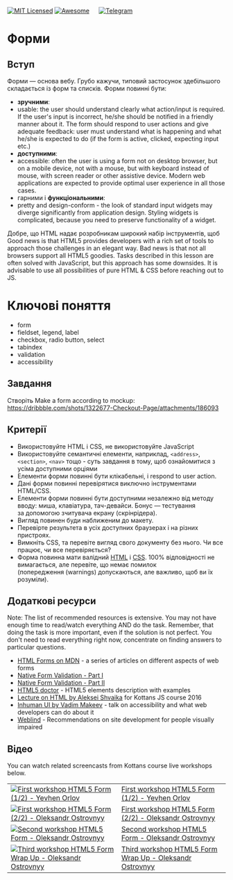[![MIT Licensed][icon-mit]][license]
[![Awesome][icon-awesome]][awesome]
&emsp;
[![Telegram][icon-chat]][chat]

# Форми

## Вступ

Форми — основа вебу. Грубо кажучи, типовий застосунок здебільшого складається із форм та списків. Форми повинні бути:
- **зручними**:
- usable: the user should understand clearly what action/input is required. If the user's input is incorrect, he/she should be notified in a friendly manner about it. The form should respond to user actions and give adequate feedback: user must understand what is happening and what he/she is expected to do (if the form is active, clicked, expecting input etc.)
- **доступними**:
- accessible: often the user is using a form not on desktop browser, but on a mobile device, not with a mouse, but with keyboard instead of mouse, with screen reader or other assistive device. Modern web applications are expected to provide optimal user experience in all those cases.
- гарними і **функціональними**:
- pretty and design-conform - the look of standard input widgets may diverge significantly from application design. Styling widgets is complicated, because you need to preserve functionality of a widget.

Добре, що HTML надає розробникам широкий набір інструментів, щоб 
Good news is that HTML5 provides developers with a rich set of tools to approach those challenges in an elegant way. Bad news is that not all browsers support all HTML5 goodies.
Tasks described in this lesson are often solved with JavaScript, but this approach has some downsides. It is advisable to use all possibilities of pure HTML & CSS before reaching out to JS.

# Ключові поняття

- form
- fieldset, legend, label
- checkbox, radio button, select
- tabindex
- validation
- accessibility

<!--

I don't find this any useful despite I translated it already

## Навики, які ви відточуєте в цьому завданні

Навик | Навіщо він? |
-----------------|-----------------------|
Семантичні елементи HTML | Сементичні елементи надають можливість робити доступні та іклюзивні документи (зокрема форми) із широкою підтримкою браузерів |
Стилізування стандартних елементів | Стандартні віджети можуть відрізнятися від заданого дизайну, а також бути різними в різних браузерів. |
Перевірка коду (валідація) | Багато корисного можна дінатися перевіряючи документ автоматичними інструментами, наприклад, validator.w3.org |

-->

## Завдання

Створіть
Make a form according to mockup: https://dribbble.com/shots/1322677-Checkout-Page/attachments/186093

## Критерії

- Використовуйте HTML і CSS, не використовуйте JavaScript
- Використовуйте семантичні елементи, наприклад, `<address>`, `<section>`, `<nav>` тощо - суть завдання в тому, щоб ознайомитися з усіма доступними орціями
- Елементи форми повинні бути клікабельні, і respond to user action.
- Дані форми повинні перевірятися виключно інструментами HTML/CSS. 
- Елементи форми повинні бути доступними незалежно від методу вводу: миша, клавіатура, тач-девайси. Бонус — тестування за допомогою зчитувача екрану (скрінрідера).
- Вигляд повинен буди наближеним до макету.
- Перевірте результета в усіх доступних браузерах і на різних пристроях.  
- Вимкніть CSS, та перевіте вигляд свого документу без нього. Чи все працює, чи все перевіряється?
- Форма повинна мати валідний [HTML](https://validator.w3.org/) і [CSS](https://jigsaw.w3.org/css-validator/). 100% відповідності не вимагається, але перевіте, що немає помилок (попередження (warnings) допускаються, але важливо, щоб ви їх розуміли).

## Додаткові ресурси

Note: The list of recommended resources is extensive. You may not have enough time to read/watch everything AND do the task. Remember, that doing the task is more important, even if the solution is not perfect. You don't need to read everything right now, concentrate on finding answers to particular questions.

- [HTML Forms on MDN](https://developer.mozilla.org/en-US/docs/Learn/HTML/Forms) - a series of articles on different aspects of web forms
- [Native Form Validation - Part I](https://medium.com/samsung-internet-dev/native-form-validation-part-1-bf8e35099f1d)
- [Native Form Validation - Part II](https://medium.com/samsung-internet-dev/native-form-validation-part-2-552c78f563b)
- [HTML5 doctor](http://html5doctor.com/element-index/) - HTML5 elements description with examples
- [Lecture on HTML by Aleksei Shvaika](https://youtu.be/Y7-0yo4KCVk?list=PLr1siHsWN79BpMXpZv0rEo0b8Wqgf9SUv) for Kottans JS course 2016
- [Inhuman UI by Vadim Makeev](https://youtu.be/KAK-WAb9vow) - talk on accessibility and what web developers can do about it
- [Weblind](https://weblind.ru/) - Recommendations on site development for people visually impaired

## Відео

You can watch related screencasts from Kottans course live workshops below.

|||    
--- | --- 
[![First workshop HTML5 Form (1/2) - Yevhen Orlov][first-workshop-1-img]][first-workshop-1] | [First workshop HTML5 Form (1/2) - Yevhen Orlov][first-workshop-1]
[![First workshop HTML5 Form (2/2) - Oleksandr Ostrovnyy][first-workshop-2-img]][first-workshop-2] | [First workshop HTML5 Form (2/2) - Oleksandr Ostrovnyy][first-workshop-2]
[![Second workshop HTML5 Form - Oleksandr Ostrovnyy][second-workshop-img]][second-workshop]|[Second workshop HTML5 Form - Oleksandr Ostrovnyy][second-workshop]
[![Third workshop HTML5 Form Wrap Up - Oleksandr Ostrovnyy][third-workshop-img]][third-workshop]|[Third workshop HTML5 Form Wrap Up - Oleksandr Ostrovnyy][third-workshop]



[icon-chat]: https://img.shields.io/badge/chat-on%20telegram-blue.svg
[icon-mit]: https://img.shields.io/badge/license-MIT-blue.svg
[icon-awesome]: https://cdn.rawgit.com/sindresorhus/awesome/d7305f38d29fed78fa85652e3a63e154dd8e8829/media/badge.svg

[license]: https://github.com/Kottans/web/blob/master/LICENSE.md
[awesome]: https://github.com/sindresorhus/awesome#front-end-development
[chat]: https://t.me/joinchat/CX8EF1JmLm9IM6J6oy2U7Q

[first-workshop-1]: https://youtu.be/4MYA3Nocsts
[first-workshop-1-img]: http://img.youtube.com/vi/4MYA3Nocsts/default.jpg
[first-workshop-2]: https://youtu.be/ZoC759dIObM
[first-workshop-2-img]: http://img.youtube.com/vi/ZoC759dIObM/default.jpg
[second-workshop]: https://youtu.be/eTCGaUILyzg
[second-workshop-img]: http://img.youtube.com/vi/eTCGaUILyzg/default.jpg
[third-workshop]: https://youtu.be/NRCvOcEuDEU
[third-workshop-img]: http://img.youtube.com/vi/NRCvOcEuDEU/default.jpg
